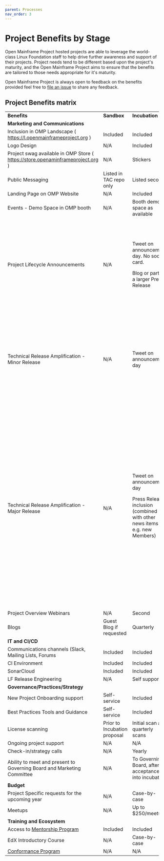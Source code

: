 ```yaml
---
parent: Processes
nav_order: 3
---
```

# Project Benefits by Stage

Open Mainframe Project hosted projects are able to leverage the world-class Linux Foundation staff to help drive further awareness and support of their projects. Project needs tend to be different based upon the project's maturity, and the Open Mainframe Project aims to ensure that the benefits are tailored to those needs appropriate for it's maturity.

Open Mainframe Project is always open to feedback on the benefits provided feel free to [file an issue](https://github.com/openmainframeproject/tac/issues) to share any feedback.


## Project Benefits matrix

<table>
  <tr>
   <td><strong>Benefits</strong>
   </td>
   <td><strong>Sandbox</strong>
   </td>
   <td><strong>Incubation</strong>
   </td>
   <td><strong>Active</strong>
   </td>
  </tr>
  <tr>
    <td><strong>Marketing and Communications</strong>
   </td>
   <td>
   </td>
   <td>
   </td>
   <td>
   </td>
  </tr>
  <tr>
   <td>Inclusion in OMP Landscape
( <a href="https://l.openmainframeproject.org/">https://l.openmainframeproject.org</a> )
   </td>
   <td>Included
   </td>
   <td>Included
   </td>
   <td>Included
   </td>
  </tr>
  <tr>
   <td>Logo Design
   </td>
   <td>N/A
   </td>
   <td>Included
   </td>
   <td>Included
   </td>
  </tr>
  <tr>
   <td>Project swag available in OMP Store
( <a href="https://store.openaminframeproject.org/">https://store.openaminframeproject.org</a> )
   </td>
   <td>N/A
   </td>
   <td>Stickers
   </td>
   <td>Stickers, T-shirt, other items by request
   </td>
  </tr>
  <tr>
   <td>Public Messaging
   </td>
   <td>Listed in TAC repo only
   </td>
   <td>Listed second
   </td>
   <td>First listing / Top billing
   </td>
  </tr>
  <tr>
   <td>Landing Page on OMP Website
   </td>
   <td>N/A
   </td>
   <td>Included
   </td>
   <td>Included
   </td>
  </tr>
  <tr>
   <td>Events - Demo Space in OMP booth
   </td>
   <td>N/A
   </td>
   <td>Booth demo space as available
   </td>
   <td>Highest priority booth demo space.
   </td>
  </tr>
  <tr>
   <td>Project Lifecycle Announcements
   </td>
   <td>N/A
   </td>
   <td><p>Tweet on announcement day. No social card.
</p>
     <p>Blog or part of a larger Press Release</p>
   </td>
    <td><p>Tweet on announcement day, including social card</p>
<p>
Press Release announcement
      </p>
<p>
  Blog Post (project to include the content)</p>
<p>
An embargoed pitch of the Press Release and top features to the media. Requests for interviews go to the project team.
      </p>
   </td>
  </tr>
  <tr>
   <td>Technical Release Amplification - Minor Release
   </td>
   <td>N/A
   </td>
   <td>Tweet on announcement day
   </td>
    <td><p>Tweet on announcement day</p>
<p>
Blog post announcement on openmainframeproject.org either written by OMP PR with assistance by the project, re-posting of project’s own blog post, or a blog post written exclusively for openmainframeproject.org by the project team
      </p>
   </td>
  </tr>
  <tr>
   <td>Technical Release Amplification - Major Release
   </td>
   <td>N/A
   </td>
   <td>Tweet on announcement day
<p>
Press Release inclusion (combined with other news items e.g. new Members)
     </p>
   </td>
   <td><p>Tweet on announcement day</p>
<p>
Press Release inclusion (combined with other news items e.g. new Members)</p>
<p>
Blog post announcement on openmainframeproject.org either written by OMP PR with assistance by the project, re-posting of project’s own blog post, or a blog post written exclusively for openmainframeproject.org by the project team</p>
<p>
Embargoed or day-of pitch of the release and top features to the media as relevant. Requests for interviews go to the project team for interviews</p>
<p>
  <a href="https://github.com/openmainframeproject/foundation/blob/main/WEBINAR-GUIDELINES.md">Project Webinar</a>, up to a max of 2 per year (specific to the Technical Release)</p>
   </td>
  </tr>
  <tr>
   <td>Project Overview Webinars
   </td>
   <td>N/A
   </td>
   <td>Second
   </td>
   <td>First
   </td>
  </tr>
  <tr>
   <td>Blogs
   </td>
   <td>Guest Blog if requested
   </td>
   <td>Quarterly
   </td>
   <td>Monthly
   </td>
  </tr>
  <tr>
    <td><strong>IT and CI/CD</strong>
   </td>
   <td>
   </td>
   <td>
   </td>
   <td>
   </td>
  </tr>
  <tr>
   <td>Communications channels (Slack, Mailing Lists, Forums
   </td>
   <td>Included
   </td>
   <td>Included
   </td>
   <td>Included
   </td>
  </tr>
  <tr>
   <td>CI Environment
   </td>
   <td>Included
   </td>
   <td>Included
   </td>
   <td>Included
   </td>
  </tr>
  <tr>
   <td>SonarCloud
   </td>
   <td>Included
   </td>
   <td>Included
   </td>
   <td>Included
   </td>
  </tr>
  <tr>
   <td>LF Release Engineering
   </td>
   <td>N/A
   </td>
   <td>Self support
   </td>
   <td>Full support
   </td>
  </tr>
  <tr>
    <td><strong>Governance/Practices/Strategy</strong>
   </td>
   <td>
   </td>
   <td>
   </td>
   <td>
   </td>
  </tr>
  <tr>
   <td>New Project Onboarding support
   </td>
   <td>Self-service
   </td>
   <td>Included
   </td>
   <td>If accepted at Active Stage
   </td>
  </tr>
  <tr>
   <td>Best Practices Tools and Guidance
   </td>
   <td>Self-service
   </td>
   <td>Included
   </td>
   <td>Included
   </td>
  </tr>
  <tr>
   <td>License scanning
   </td>
   <td>Prior to Incubation proposal
   </td>
   <td>Initial scan and quarterly scans
   </td>
   <td>Scans for significant code contributions and quarterly scans
   </td>
  </tr>
  <tr>
   <td>Ongoing project support
   </td>
   <td>N/A
   </td>
   <td>N/A
   </td>
   <td>Active TSC support
   </td>
  </tr>
  <tr>
   <td>Check-in/strategy calls
   </td>
   <td>N/A
   </td>
   <td>Yearly
   </td>
   <td>At least twice yearly
   </td>
  </tr>
  <tr>
   <td>Ability to meet and present to Governing Board and Marketing Committee
   </td>
   <td>N/A
   </td>
   <td>To Governing Board, after acceptance into incubation
   </td>
   <td>At least yearly to Governing Board and as needed to the Marketing Committee
   </td>
  </tr>
  <tr>
    <td><strong>Budget</strong>
   </td>
   <td>
   </td>
   <td>
   </td>
   <td>
   </td>
  </tr>
  <tr>
   <td>Project Specific requests for the upcoming year
   </td>
   <td>N/A
   </td>
   <td>Case-by-case
   </td>
   <td>Project Specific budget line item consideration
   </td>
  </tr>
  <tr>
   <td>Meetups
   </td>
   <td>N/A
   </td>
   <td>Up to $250/meetup
   </td>
   <td>Up to $250/meetup
   </td>
  </tr>
  <tr>
   <td><strong>Training and Ecosystem</strong>
   </td>
   <td>
   </td>
   <td>
   </td>
   <td>
   </td>
  </tr>
  <tr>
   <td>Access to <a href="https://www.openmainframeproject.org/projects/mentorship-program">Mentorship Program</a>
   </td>
   <td>Included
   </td>
   <td>Included
   </td>
   <td>Included
   </td>
  </tr>
  <tr>
   <td>EdX Introductory Course
   </td>
   <td>N/A
   </td>
   <td>Case-by-case
   </td>
   <td>$10,000 for edX course
   </td>
  </tr>
  <tr>
   <td><a href="conformance_programs">Conformance Program</a>
   </td>
   <td>N/A
   </td>
   <td>N/A
   </td>
   <td>Included
   </td>
  </tr>
</table>
